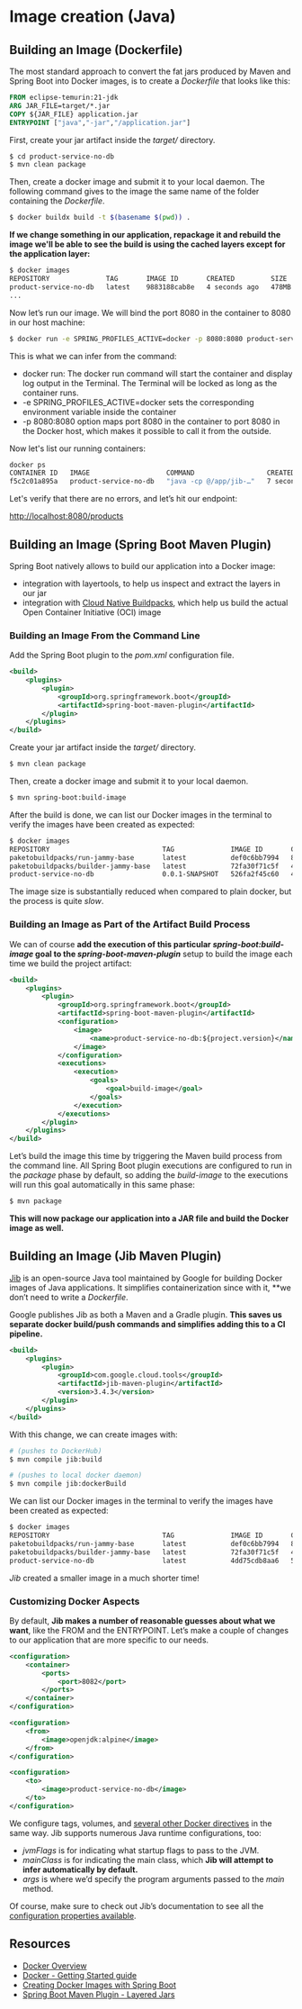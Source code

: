 # Image creation (Java)

## Building an Image (Dockerfile)

The most standard approach to convert the fat jars produced by Maven and Spring Boot into Docker images, is to create a *Dockerfile* that looks like this:

```dockerfile
FROM eclipse-temurin:21-jdk
ARG JAR_FILE=target/*.jar
COPY ${JAR_FILE} application.jar
ENTRYPOINT ["java","-jar","/application.jar"]
```

First, create your jar artifact inside the *target/* directory.

```bash
$ cd product-service-no-db
$ mvn clean package
```

Then, create a docker image and submit it to your local daemon. The following command gives to the image the same name of the folder containing the *Dockerfile*.

```bash
$ docker buildx build -t $(basename $(pwd)) .
```

**If we change something in our application, repackage it and rebuild the image we'll be able to see the build is using the cached layers except for the application layer:**

```bash
$ docker images                              
REPOSITORY              TAG       IMAGE ID       CREATED         SIZE
product-service-no-db   latest    9883188cab8e   4 seconds ago   478MB
...
```

Now let’s run our image. We will bind the port 8080 in the container to 8080 in our host machine:

```bash
$ docker run -e SPRING_PROFILES_ACTIVE=docker -p 8080:8080 product-service-no-db
```

This is what we can infer from the command:
* docker run: The docker run command will start the container and display log output in the Terminal. The Terminal will be locked as long as the container runs.
* -e SPRING_PROFILES_ACTIVE=docker sets the corresponding environment variable inside the container
* -p 8080:8080 option maps port 8080 in the container to port 8080 in the Docker host, which makes it possible to call it from the outside.

Now let's list our running containers:

```bash
docker ps                                                                     
CONTAINER ID   IMAGE                   COMMAND                  CREATED         STATUS         PORTS                    NAMES
f5c2c01a895a   product-service-no-db   "java -cp @/app/jib-…"   7 seconds ago   Up 7 seconds   0.0.0.0:8080->8080/tcp   youthful_dijkstra
```

Let's verify that there are no errors, and let’s hit our endpoint:

[http://localhost:8080/products](http://localhost:8080/products)

## Building an Image (Spring Boot Maven Plugin)

Spring Boot natively allows to build our application into a Docker image:

* integration with layertools, to help us inspect and extract the layers in our jar
* integration with [Cloud Native Buildpacks](https://buildpacks.io/), which help us build the actual Open Container Initiative (OCI) image

### Building an Image From the Command Line

Add the Spring Boot plugin to the *pom.xml* configuration file.

```xml
<build>
    <plugins>
        <plugin>
            <groupId>org.springframework.boot</groupId>
            <artifactId>spring-boot-maven-plugin</artifactId>
        </plugin>
    </plugins>
</build>
```

Create your jar artifact inside the *target/* directory.

```bash
$ mvn clean package
```

Then, create a docker image and submit it to your local daemon.

```bash
$ mvn spring-boot:build-image
```

After the build is done, we can list our Docker images in the terminal to verify the images have been created as expected:

```bash
$ docker images
REPOSITORY                            TAG              IMAGE ID       CREATED        SIZE
paketobuildpacks/run-jammy-base       latest           def0c6bb7994   8 days ago     104MB
paketobuildpacks/builder-jammy-base   latest           72fa30f71c5f   44 years ago   1.43GB
product-service-no-db                 0.0.1-SNAPSHOT   526fa2f45c60   44 years ago   361MB
```

The image size is substantially reduced when compared to plain docker, but the process is quite *slow*.

### Building an Image as Part of the Artifact Build Process

We can of course **add the execution of this particular _spring-boot:build-image_ goal to the _spring-boot-maven-plugin_** setup to build the image each time we build the project artifact:

```xml
<build>
    <plugins>
        <plugin>
            <groupId>org.springframework.boot</groupId>
            <artifactId>spring-boot-maven-plugin</artifactId>
            <configuration>
                <image>
                    <name>product-service-no-db:${project.version}</name>
                </image>
            </configuration>
            <executions>
                <execution>
                    <goals>
                        <goal>build-image</goal>
                    </goals>
                </execution>
            </executions>
        </plugin>
    </plugins>
</build>
```

Let’s build the image this time by triggering the Maven build process from the command line. All Spring Boot plugin executions are configured to run in the _package_ phase by default, so adding the _build-image_ to the executions will run this goal automatically in this same phase:

```bash
$ mvn package
```

**This will now package our application into a JAR file and build the Docker image as well.**

## Building an Image (Jib Maven Plugin)

[Jib](https://github.com/GoogleContainerTools/jib) is an open-source Java tool maintained by Google for building Docker images of Java applications. It simplifies containerization since with it, **we don’t need to write a _Dockerfile_.

Google publishes Jib as both a Maven and a Gradle plugin. **This saves us separate docker build/push commands and simplifies adding this to a CI pipeline.**

```xml
<build>
    <plugins>
        <plugin>
            <groupId>com.google.cloud.tools</groupId>
            <artifactId>jib-maven-plugin</artifactId>
            <version>3.4.3</version>
        </plugin>
    </plugins>
</build>
```

With this change, we can create images with:

```bash
# (pushes to DockerHub)
$ mvn compile jib:build 
```

```bash
# (pushes to local docker daemon)
$ mvn compile jib:dockerBuild
```

We can list our Docker images in the terminal to verify the images have been created as expected:

```bash
$ docker images
REPOSITORY                            TAG              IMAGE ID       CREATED        SIZE
paketobuildpacks/run-jammy-base       latest           def0c6bb7994   8 days ago     104MB
paketobuildpacks/builder-jammy-base   latest           72fa30f71c5f   44 years ago   1.43GB
product-service-no-db                 latest           4dd75cdb8aa6   54 years ago   316MB

```

_Jib_ created a smaller image in a much shorter time!


### Customizing Docker Aspects

By default, **Jib makes a number of reasonable guesses about what we want**, like the FROM and the ENTRYPOINT. Let’s make a couple of changes to our application that are more specific to our needs.

```xml
<configuration>
    <container>
        <ports>
            <port>8082</port>
        </ports>
    </container>
</configuration>
```

```xml
<configuration>
    <from>
        <image>openjdk:alpine</image>
    </from>
</configuration>
```

```xml
<configuration>
    <to>
        <image>product-service-no-db</image>
    </to>
</configuration>
```

We configure tags, volumes, and [several other Docker directives](https://github.com/GoogleContainerTools/jib/tree/master/jib-maven-plugin#extended-usage) in the same way. Jib supports numerous Java runtime configurations, too:

-   _jvmFlags_ is for indicating what startup flags to pass to the JVM.
-   _mainClass_ is for indicating the main class, which **Jib will attempt to infer automatically by default.**
-   _args_ is where we’d specify the program arguments passed to the _main_ method.

Of course, make sure to check out Jib’s documentation to see all the [configuration properties available](https://github.com/GoogleContainerTools/jib/tree/master/jib-maven-plugin).

## Resources 
- [Docker Overview](https://docs.docker.com/get-started/overview/)
- [Docker - Getting Started guide](https://docs.docker.com/get-started/)
- [Creating Docker Images with Spring Boot](https://www.baeldung.com/spring-boot-docker-images)
- [Spring Boot Maven Plugin - Layered Jars](https://docs.spring.io/spring-boot/docs/current/maven-plugin/reference/htmlsingle/#repackage-layers)
